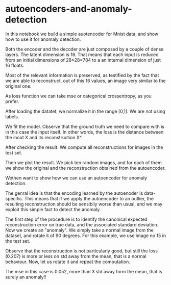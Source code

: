 # autoencoders-and-anomaly-detection
In this notebook we build a simple auotencoder for Mnist data, and show how to use it for anomaly detection.

Both the encoder and the decoder are just composed by a couple of dense layers. The latent dimension is 16. That means that each input is reduced from an initial dimensions of 28*28=784 to a an internal dimension of just 16 floats.

Most of the relevant information is preserved, as testified by the fact that we are able to reconstruct, out of this 16 values, an image very similar to the original one.

As loss function we can take mse or categorical crossentropy, as you prefer.

After loading the datatet, we normalize it in the range [0,1]. We are not using labels.

We fit the model. Observe that the ground truth we need to compare with is in this case the input itself. In other words, the loss is the distance between the inout  X  and its reconstruction  X^

After checking the result.
We compute all reconstructions for images in the test set.

Then we plot the result. We pick ten random images, and for each of them we show the original and the reconstruction obtained from the autoencoder.

Wethen want to show how we can use an autoencoder for anomaly detection.

The genral idea is that the encoding learned by the autoenoder is data-specific. This means that if we apply the autoencoder to an outlier, the resulting reconstruction should be sensibily worse than usual, and we may exploit this simple fact to detect the anomaly.

The first step of the procedure is to identify the canonical expected reconstruction error on true data, and the associated standard deviation.
Now we create an "anomaly". We simply take a normal image from the dataset, and rotate it of 90 degrees.
For this example, we use image no 15 in the test set.

Observe that the reconstruction is not particularly good, but still the loss (0.207) is more or less on std away from the mean, that is a normal behaviour.
Now, let us rotate it and repeat the computation.

The mse in this case is 0.052, more than 3 std away form the mean, that is surely an anomaly!!
